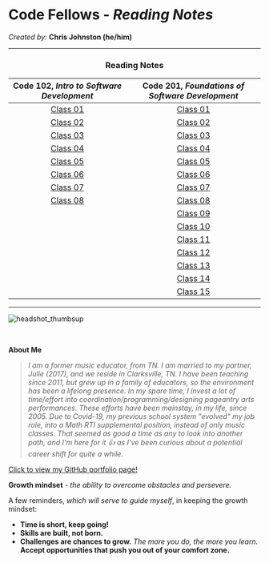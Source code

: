 # **Code Fellows - _Reading Notes_**
_Created by:_ **Chris Johnston (he/him)**

<hr>

<h3 style="display:block;
           margin-left: auto;
           margin-right:auto;
           text-align: center;">
  Reading Notes</h3>
  
  **Code 102**, _Intro to Software Development_ | **Code 201**, _Foundations of Software Development_ 
| :--------------------------------: | :-------------------------------: |
[Class 01](102/102class01reading.md)|[Class 01](201/201class01reading.md)|
[Class 02](102/102class02reading.md)|[Class 02](#)|
[Class 03](102/102class03reading.md)|[Class 03](#)|
[Class 04](102/102class04reading.md)|[Class 04](#)|
[Class 05](102/102class05reading.md)|[Class 05](#)|
[Class 06](102/102class06reading.md)|[Class 06](#)|
[Class 07](102/102class07reading.md)|[Class 07](#)|
[Class 08](102/102class08reading.md)|[Class 08](#)|
|                                    |[Class 09](#)
|                                    |[Class 10](#)
|                                    |[Class 11](#)
|                                    |[Class 12](#)
|                                    |[Class 13](#)
|                                    |[Class 14](#)
|                                    |[Class 15](#)|

<hr>

![headshot_thumbsup](https://user-images.githubusercontent.com/112371867/187345671-3fbaacb0-1c28-45b6-b045-989c0df38a65.JPG)

<br>

**About Me**

> _I am a former music educator, from TN. I am married to my partner, Julie (2017), and we reside in Clarksville, TN. I have been teaching since 2011, but grew up in a family of educators, so the environment has been a lifelong presence. In my spare time, I invest a lot of time/effort into coordination/programming/designing pageantry arts performances. These efforts have been mainstay, in my life, since 2005. Due to Covid-19, my previous school system "evolved" my job role, into a Math RTI supplemental position, instead of only music classes. That seemed as good a time as any to look into another path, and I'm here for it :+1: as I've been curious about a potential career shift for quite a while._

[Click to view my GitHub portfolio page!](https://github.com/chrisjohnston1986)


**Growth mindset** - _the ability to overcome obstacles and persevere._

A few reminders, *which will serve to guide myself*, in keeping the growth mindset:

- **Time is short, keep going!**
- **Skills are built, not born.**
- **Challenges are chances to grow.** _The more you do, the more you learn._ **Accept opportunities that push you out of your comfort zone.**

